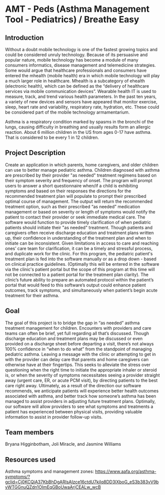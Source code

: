 # AMT - Peds (Asthma Management Tool - Pediatrics) / Breathe Easy
## Introduction 
Without a doubt mobile technology is one of the fastest growing topics and could be considered unruly technology. Because of its persuasive and popular nature, mobile technology has become a module of many consumers informatics, disease management and telemedicine strategies. Some would argue that healthcare professionals and consumers have entered the mhealth (mobile health) era in which mobile technology will play a much larger role in healthcare. Mhealth is a subcategory of ehealth (electronic health), which can be defined as the “delivery of healthcare services via mobile communication devices”. Wearable health IT is used to measure, track, and trend various health parameters. In the past ten years, a variety of new devices and sensors have appeared that monitor exercise, sleep, heart rate and variability, respiratory rate, hydration, etc. These could be considered part of the mobile technology armamentarium.

Asthma is a respiratory condition marked by spasms in the bronchi of the lungs, causing difficulty in breathing and usually results form an allergic reaction. About 6 million children in the US from ages 0-17 have asthma. That is considered to be every 1 in 12 children. 
## Project Description
Create an application in which parents, home caregivers, and older children can use to better manage pediatric asthma. Children diagnosed with asthma are prescribed by their provider "as needed" treatment regimens based on their symptom severity and frequency of onset. The program will prompt users to answer a short questionnaire when/if a child is exhibiting symptoms and based on their responses the directions for the recommended treatment plan will populate to prompt their prescribed optimal course of management. The output will return the recommended treatment option, such as their prescribed “as needed” medication management or based on severity or length of symptoms would notify the patient to contact their provider or seek immediate medical care. The software would function to provide timely clarification of when pediatric patients should initiate their "as needed" treatment. Though patients and caregivers often receive discharge education and treatment plans written up, their confidence in understanding of the treatment plan and when to initiate can be inconsistent. Given limitations in access to care and reaching ones’ care team for clarification, it can be a timely and stressful process, and duplicate work for the clinic. For this program, the pediatric patient's treatment plan is fed into the software manually or as a drop down - based on clinical practice guidelines. (Optimally this will be entered in the software via the clinic's patient portal but the scope of this program at this time will not be connected to a patient portal for the treatment plan clarity). The clinic’s future ability to prepare an automated protocol within the patient’s portal that would feed to this software’s output could enhance patient outcomes, track symptoms, and simultaneously when patient’s begin acute treatment for their asthma. 

## Goal
The goal of this project is to bridge the gap in “as needed” asthma treatment management for children. Encounters with providers and care teams can often be brief, yet full regarding all that’s discussed. Though discharge education and treatment plans may be discussed or even provided on a discharge sheet before departing a visit, there’s not always 100% confidence in “when to do what” from the standpoint of managing pediatric asthma. Leaving a message with the clinic or attempting to get in with the provider can delay care that parents and home caregivers can otherwise have at their fingertips. This seeks to alleviate the stress over questioning when the right time to initiate the appropriate inhaler or steroid is, or when the severity of symptoms necessitates seeing a provider straight away (urgent care, ER, or acute PCM visit), by directing patients to the best care right away. Ultimately, as a result of the direction our software recommends, we anticipate patients will experience better health outcomes associated with asthma, and better track how someone’s asthma has been managed to assist providers in adjusting future treatment plans. Optimally, our software will allow providers to see what symptoms and treatments a patient has experienced between physical visits, providing valuable information to assist in provider follow-up visits.

## Team members
Bryana Higginbotham, Joli Miracle, and Jasmine Williams

## Resources used
Asthma symptoms and management zones: https://www.aafa.org/asthma-symptoms/?gclid=Cj0KCQiA37KbBhDgARIsAIzce16ctdU7kiIq8DD3lXboG_eS3b383vV9bvWTGGnuQZdn1OImEqGBoUwaArjCEALw_wcB
